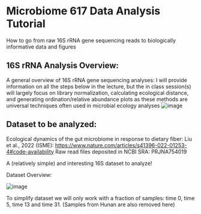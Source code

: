 # Microbiome 617 Data Analysis Tutorial 


How to go from raw 16S rRNA gene sequencing reads to biologically informative data and figures


## 16S rRNA Analysis Overview: 

A general overview of 16S rRNA gene sequencing analyses: 
I will provide information on all the steps below in the lecture, but the in class session(s) will largely focus on library normalization, calculating ecological distance, and generating ordination/relative abundance plots as these methods are universal techniques often used in microbial ecology analyses
![image](https://github.com/user-attachments/assets/2971fe51-d085-4bae-8966-9ce372b88bcf)


## Dataset to be analyzed: 

Ecological dynamics of the gut microbiome in response to dietary fiber: Liu et al., 2022 (ISME): https://www.nature.com/articles/s41396-022-01253-4#code-availability
Raw read files deposited in NCBI SRA: PRJNA754019

A (relatively simple) and interesting 16S dataset to analyze! 

Dataset Overview: 

![image](https://github.com/user-attachments/assets/22a4868b-710d-4069-99b9-637b9acbe6c1)

To simplify dataset we will only work with a fraction of samples: time 0, time 5, time 13 and time 31. (Samples from Hunan are also removed here)





